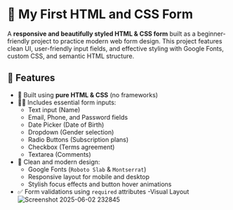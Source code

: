 # 📝 My First HTML and CSS Form
A **responsive and beautifully styled HTML & CSS form** built as a beginner-friendly project to practice modern web form design. This project features clean UI, user-friendly input fields, and effective styling with Google Fonts, custom CSS, and semantic HTML structure.
## 🌟 Features
- 📄 Built using **pure HTML & CSS** (no frameworks)
- 🧑‍💼 Includes essential form inputs:
  - Text input (Name)
  - Email, Phone, and Password fields
  - Date Picker (Date of Birth)
  - Dropdown (Gender selection)
  - Radio Buttons (Subscription plans)
  - Checkbox (Terms agreement)
  - Textarea (Comments)
- 🎨 Clean and modern design:
  - Google Fonts (`Roboto Slab` & `Montserrat`)
  - Responsive layout for mobile and desktop
  - Stylish focus effects and button hover animations
- ✅ Form validations using `required` attributes
  -Visual Layout
![Screenshot 2025-06-02 232845](https://github.com/user-attachments/assets/76f37a6b-bfee-4a06-9330-c4fa2e023e4a)


